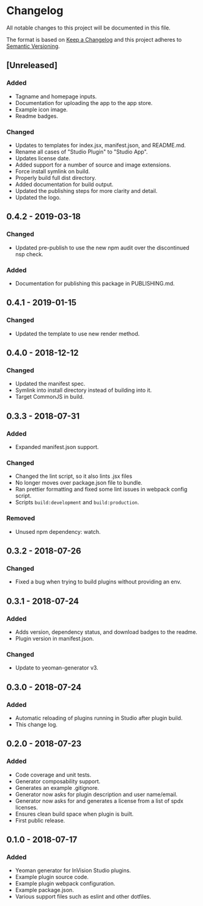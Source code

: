 # Changelog

All notable changes to this project will be documented in this file.

The format is based on [Keep a Changelog](http://keepachangelog.com/en/1.0.0/)
and this project adheres to [Semantic Versioning](http://semver.org/spec/v2.0.0.html).

## [Unreleased]
### Added
- Tagname and homepage inputs.
- Documentation for uploading the app to the app store.
- Example icon image.
- Readme badges.

### Changed
- Updates to templates for index.jsx, manifest.json, and README.md.
- Rename all cases of "Studio Plugin" to "Studio App".
- Updates license date.
- Added support for a number of source and image extensions.
- Force install symlink on build.
- Properly build full dist directory.
- Added documentation for build output.
- Updated the publishing steps for more clarity and detail.
- Updated the logo.

## 0.4.2 - 2019-03-18
### Changed
- Updated pre-publish to use the new npm audit over the discontinued nsp check.

### Added
- Documentation for publishing this package in PUBLISHING.md.

## 0.4.1 - 2019-01-15
### Changed
- Updated the template to use new render method.

## 0.4.0 - 2018-12-12
### Changed
- Updated the manifest spec.
- Symlink into install directory instead of building into it.
- Target CommonJS in build.

## 0.3.3 - 2018-07-31
### Added
- Expanded manifest.json support.

### Changed
- Changed the lint script, so it also lints .jsx files
- No longer moves over package.json file to bundle.
- Ran prettier formatting and fixed some lint issues in webpack config script.
- Scripts `build:development` and `build:production`.

### Removed
- Unused npm dependency: watch.

## 0.3.2 - 2018-07-26
### Changed
- Fixed a bug when trying to build plugins without providing an env.

## 0.3.1 - 2018-07-24
### Added
- Adds version, dependency status, and download badges to the readme.
- Plugin version in manifest.json.

### Changed
- Update to yeoman-generator v3.

## 0.3.0 - 2018-07-24
### Added
- Automatic reloading of plugins running in Studio after plugin build.
- This change log.

## 0.2.0 - 2018-07-23
### Added
- Code coverage and unit tests.
- Generator composability support.
- Generates an example .gitignore.
- Generator now asks for plugin description and user name/email.
- Generator now asks for and generates a license from a list of spdx licenses.
- Ensures clean build space when plugin is built.
- First public release.

## 0.1.0 - 2018-07-17
### Added
- Yeoman generator for InVision Studio plugins.
- Example plugin source code.
- Example plugin webpack configuration.
- Example package.json.
- Various support files such as eslint and other dotfiles.
